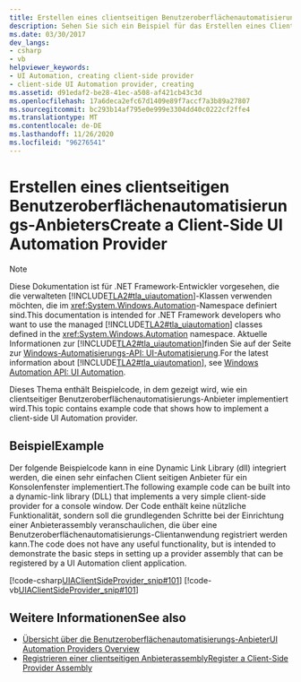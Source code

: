 ```yaml
---
title: Erstellen eines clientseitigen Benutzeroberflächenautomatisierungs-Anbieters
description: Sehen Sie sich ein Beispiel für das Erstellen eines Client seitigen Benutzeroberflächenautomatisierungs-Anbieters an. Im Beispiel wird ein einfacher Client seitiger Anbieter für ein Konsolenfenster implementiert.
ms.date: 03/30/2017
dev_langs:
- csharp
- vb
helpviewer_keywords:
- UI Automation, creating client-side provider
- client-side UI Automation provider, creating
ms.assetid: d91edaf2-be28-41ec-a508-af421cb43c3d
ms.openlocfilehash: 17a6deca2efc67d1409e89f7accf7a3b89a27807
ms.sourcegitcommit: bc293b14af795e0e999e3304dd40c0222cf2ffe4
ms.translationtype: MT
ms.contentlocale: de-DE
ms.lasthandoff: 11/26/2020
ms.locfileid: "96276541"
---
```

# <a name="create-a-client-side-ui-automation-provider"></a><span data-ttu-id="ad8b7-104">Erstellen eines clientseitigen Benutzeroberflächenautomatisierungs-Anbieters</span><span class="sxs-lookup"><span data-stu-id="ad8b7-104">Create a Client-Side UI Automation Provider</span></span>

> [!NOTE]
> <span data-ttu-id="ad8b7-105">Diese Dokumentation ist für .NET Framework-Entwickler vorgesehen, die die verwalteten [!INCLUDE[TLA2#tla_uiautomation](../../../includes/tla2sharptla-uiautomation-md.md)]-Klassen verwenden möchten, die im <xref:System.Windows.Automation>-Namespace definiert sind.</span><span class="sxs-lookup"><span data-stu-id="ad8b7-105">This documentation is intended for .NET Framework developers who want to use the managed [!INCLUDE[TLA2#tla_uiautomation](../../../includes/tla2sharptla-uiautomation-md.md)] classes defined in the <xref:System.Windows.Automation> namespace.</span></span> <span data-ttu-id="ad8b7-106">Aktuelle Informationen zur [!INCLUDE[TLA2#tla_uiautomation](../../../includes/tla2sharptla-uiautomation-md.md)]finden Sie auf der Seite zur [Windows-Automatisierungs-API: UI-Automatisierung](/windows/win32/winauto/entry-uiauto-win32).</span><span class="sxs-lookup"><span data-stu-id="ad8b7-106">For the latest information about [!INCLUDE[TLA2#tla_uiautomation](../../../includes/tla2sharptla-uiautomation-md.md)], see [Windows Automation API: UI Automation](/windows/win32/winauto/entry-uiauto-win32).</span></span>  
  
 <span data-ttu-id="ad8b7-107">Dieses Thema enthält Beispielcode, in dem gezeigt wird, wie ein clientseitiger Benutzeroberflächenautomatisierungs-Anbieter implementiert wird.</span><span class="sxs-lookup"><span data-stu-id="ad8b7-107">This topic contains example code that shows how to implement a client-side UI Automation provider.</span></span>  
  
## <a name="example"></a><span data-ttu-id="ad8b7-108">Beispiel</span><span class="sxs-lookup"><span data-stu-id="ad8b7-108">Example</span></span>  

 <span data-ttu-id="ad8b7-109">Der folgende Beispielcode kann in eine Dynamic Link Library (dll) integriert werden, die einen sehr einfachen Client seitigen Anbieter für ein Konsolenfenster implementiert.</span><span class="sxs-lookup"><span data-stu-id="ad8b7-109">The following example code can be built into a dynamic-link library (DLL) that implements a very simple client-side provider for a console window.</span></span> <span data-ttu-id="ad8b7-110">Der Code enthält keine nützliche Funktionalität, sondern soll die grundlegenden Schritte bei der Einrichtung einer Anbieterassembly veranschaulichen, die über eine Benutzeroberflächenautomatisierungs-Clientanwendung registriert werden kann.</span><span class="sxs-lookup"><span data-stu-id="ad8b7-110">The code does not have any useful functionality, but is intended to demonstrate the basic steps in setting up a provider assembly that can be registered by a UI Automation client application.</span></span>  
  
 [!code-csharp[UIAClientSideProvider_snip#101](../../../samples/snippets/csharp/VS_Snippets_Wpf/UIAClientSideProvider_snip/CSharp/CSProviderProgram.cs#101)]
 [!code-vb[UIAClientSideProvider_snip#101](../../../samples/snippets/visualbasic/VS_Snippets_Wpf/UIAClientSideProvider_snip/visualbasic/csproviderprogram.vb#101)]  
  
## <a name="see-also"></a><span data-ttu-id="ad8b7-111">Weitere Informationen</span><span class="sxs-lookup"><span data-stu-id="ad8b7-111">See also</span></span>

- [<span data-ttu-id="ad8b7-112">Übersicht über die Benutzeroberflächenautomatisierungs-Anbieter</span><span class="sxs-lookup"><span data-stu-id="ad8b7-112">UI Automation Providers Overview</span></span>](ui-automation-providers-overview.md)
- [<span data-ttu-id="ad8b7-113">Registrieren einer clientseitigen Anbieterassembly</span><span class="sxs-lookup"><span data-stu-id="ad8b7-113">Register a Client-Side Provider Assembly</span></span>](register-a-client-side-provider-assembly.md)
